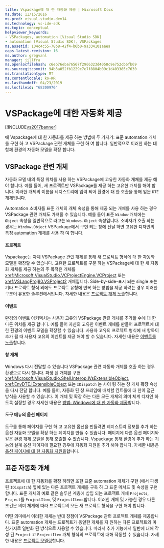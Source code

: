```yaml
---
title: Vspackage에 대 한 자동화 제공 | Microsoft Docs
ms.date: 11/15/2016
ms.prod: visual-studio-dev14
ms.technology: vs-ide-sdk
ms.topic: conceptual
helpviewer_keywords:
- VSPackages, automation [Visual Studio SDK]
- automation [Visual Studio SDK], VSPackages
ms.assetid: 104c4c55-78b8-42f4-b6b0-9a334101aaea
caps.latest.revision: 16
ms.author: gregvanl
manager: jillfra
ms.openlocfilehash: c6eb76eba76567f2966323d4058c9e752cb6fb69
ms.sourcegitcommit: 94b3a052fb1229c7e7f8804b09c1d403385c7630
ms.translationtype: MT
ms.contentlocale: ko-KR
ms.lasthandoff: 04/23/2019
ms.locfileid: "68200976"
---
```

# <a name="providing-automation-for-vspackages"></a>VSPackage에 대한 자동화 제공
[!INCLUDE[vs2017banner](../../includes/vs2017banner.md)]

에 Vspackage에 대 한 자동화를 제공 하는 방법에 두 가지가: 표준 automation 개체를 구현 하 고 VSPackage 관련 개체를 구현 하 여 합니다. 일반적으로 이러한 하는 데 함께 환경의 자동화 모델을 확장 합니다.  
  
## <a name="vspackage-specific-objects"></a>VSPackage 관련 개체  
 자동화 모델 내의 특정 위치를 사용 하는 VSPackage에 고유한 자동화 개체를 제공 해야 합니다. 예를 들어, 새 프로젝트만 VSPackage를 제공 하는 고유한 개체를 해야 합니다. 이러한 개체의 이름을 레지스트리에 입력 되어 환경에 대 한 호출을 통해 얻은 `DTE` 개체입니다.  
  
 Automation 소비자를 표준 개체의 개체 속성을 통해 제공 되는 개체를 사용 하는 경우 VSPackage 관련 개체도 가져올 수 있습니다. 예를 들어 표준 `Window` 개체에는 `Object` 속성을 일반적으로 라고는 `Windows.Object` 속성입니다. 소비자가 호출 되는 경우는 `Window.Object` VSPackage에서 구현 되는 창에 전달 하면 고유한 디자인의 특정 automation 개체를 사용 하 여 합니다.  
  
#### <a name="projects"></a>프로젝트  
 Vspackage는 자체 VSPackage 관련 개체를 통해 새 프로젝트 형식에 대 한 자동화 모델을 확장할 수 있습니다. 고유한 프로젝트를 구분 하는 VSPackage에 대 한 새 자동화 개체를 제공 하는의 주 목적은 개체를 <xref:Microsoft.VisualStudio.VCProjectEngine.VCProject> 또는 <xref:VSLangProj80.VSProject2> 개체입니다. Side-by-side-표시 되는 single 또는 기타 프로젝트 형식 외에도 프로젝트 유형에 반복 하는 방법을 제공 하려는 경우 이러한 구분이 유용한 솔루션에서입니다. 자세한 내용은 [프로젝트 개체 노출](../../extensibility/internals/exposing-project-objects.md)합니다.  
  
#### <a name="events"></a>이벤트  
 환경의 이벤트 아키텍처는 사용자 고유의 VSPackage 관련 개체를 추가할 수에 대 한 다른 위치를 제공 합니다. 예를 들어 자신의 고유한 이벤트 개체를 만들어 프로젝트에 대 한 환경의 이벤트 모델을 확장할 수 있습니다. 사용자 고유의 프로젝트 형식에 새 항목이 추가 될 때 사용자 고유의 이벤트를 제공 해야 할 수 있습니다. 자세한 내용은 [이벤트를 노출](../../extensibility/internals/exposing-events-in-the-visual-studio-sdk.md)합니다.  
  
#### <a name="window-objects"></a>창 개체  
 Windows 다시 전달할 수 있습니다 VSPackage 관련 자동화 개체를 호출 하는 경우 환경으로 다시 합니다. 파생 된 개체를 구현 <xref:Microsoft.VisualStudio.Shell.Interop.IVsExtensibleObject>, <xref:EnvDTE.IExtensibleObject> 또는 `IDispatch` 는 사이 팅 하는 창 개체 확장 속성을 다시 전달 합니다. 예를 들어, 자동화 된 창 프레임에 배치할 컨트롤에 대 한이 접근 방식을 사용할 수 있습니다. 이 개체 및 확장 하는 다른 모든 개체의 의미 체계 디자인 하도록 설정할 경우 자세한 내용은 [방법: Windows에 대 한 자동화 제공](../../extensibility/internals/how-to-provide-automation-for-windows.md)합니다.  
  
#### <a name="options-pages-on-the-tools-menu"></a>도구 메뉴의 옵션 페이지  
 도구를 통해 페이지를 구현 하 고 고유한 옵션을 만들려면 레지스트리 정보를 추가 하는 옵션 자동화 모델을 확장 하는 페이지를 만들 수 있습니다. 페이지에 다른 옵션 페이지와 같은 환경 개체 모델을 통해 호출할 수 있습니다. Vspackage 통해 환경에 추가 하는 기능의 설계 옵션 페이지에 필요한 경우에 자동화 지원을 추가 해야 합니다. 자세한 내용은 [옵션 페이지에 대 한 자동화 지원을](../../extensibility/internals/automation-support-for-options-pages.md)합니다.  
  
## <a name="standard-automation-objects"></a>표준 자동화 개체  
 프로젝트에 대 한 자동화를 확장 하려면 또한 표준 automation 개체가 구현 (에서 파생 된 `IDispatch`) 옆에 있는 다른 프로젝트 개체를 구축 하 고 표준 메서드 및 속성을 구현 합니다. 표준 개체의 예로 같은 솔루션 계층에 삽입 되는 프로젝트 개체 `Projects`, `Project`를 `ProjectItem`, 및 `ProjectItems`합니다. 이러한 개체 및 가능한 경우 다른 조건은 의미 체계에 따라 프로젝트의 모든 새 프로젝트 형식을 구현 해야 합니다.  
  
 어떤 의미에서 이러한 개체는 반대 장점이 VSPackage 관련 프로젝트 개체를 제공합니다. 표준 automation 개체는 프로젝트가 동일한 개체를 지 원하는 다른 프로젝트와 마찬가지로 일반화 된 방식으로 사용할 수 있습니다. 따라서 추가 기능에서 일반에 대해 작성 된 `Project` 고 `ProjectItem` 개체 형식의 프로젝트에 대해 작동할 수 있습니다. 자세한 내용은 [프로젝트 모델링](../../extensibility/internals/project-modeling.md)합니다.
